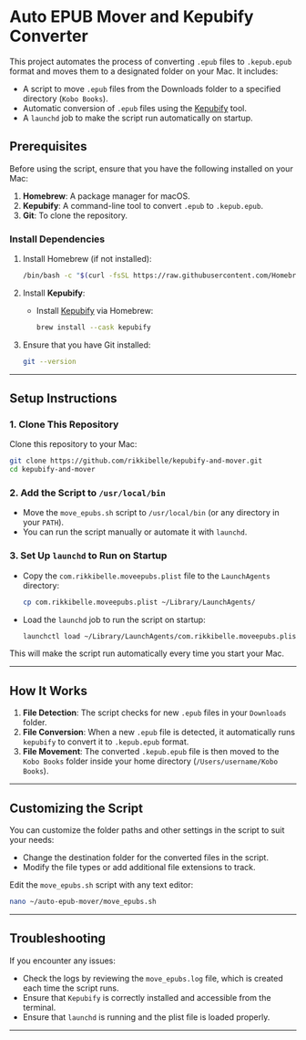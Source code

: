 
# Auto EPUB Mover and Kepubify Converter

This project automates the process of converting `.epub` files to `.kepub.epub` format and moves them to a designated folder on your Mac. It includes:

- A script to move `.epub` files from the Downloads folder to a specified directory (`Kobo Books`).
- Automatic conversion of `.epub` files using the [Kepubify](https://github.com/DavidWinter/kePubify) tool.
- A `launchd` job to make the script run automatically on startup.

## Prerequisites

Before using the script, ensure that you have the following installed on your Mac:

1. **Homebrew**: A package manager for macOS.
2. **Kepubify**: A command-line tool to convert `.epub` to `.kepub.epub`.
3. **Git**: To clone the repository.

### Install Dependencies

1. Install Homebrew (if not installed):
   ```bash
   /bin/bash -c "$(curl -fsSL https://raw.githubusercontent.com/Homebrew/install/HEAD/install.sh)"
   ```

2. Install **Kepubify**:
   - Install [Kepubify](https://github.com/DavidWinter/kePubify) via Homebrew:
     ```bash
     brew install --cask kepubify
     ```

3. Ensure that you have Git installed:
   ```bash
   git --version
   ```

---

## Setup Instructions

### 1. Clone This Repository

Clone this repository to your Mac:

```bash
git clone https://github.com/rikkibelle/kepubify-and-mover.git
cd kepubify-and-mover
```

### 2. Add the Script to `/usr/local/bin`

- Move the `move_epubs.sh` script to `/usr/local/bin` (or any directory in your `PATH`).
- You can run the script manually or automate it with `launchd`.

### 3. Set Up `launchd` to Run on Startup

- Copy the `com.rikkibelle.moveepubs.plist` file to the `LaunchAgents` directory:
  ```bash
  cp com.rikkibelle.moveepubs.plist ~/Library/LaunchAgents/
  ```

- Load the `launchd` job to run the script on startup:
  ```bash
  launchctl load ~/Library/LaunchAgents/com.rikkibelle.moveepubs.plist
  ```

This will make the script run automatically every time you start your Mac.

---

## How It Works

1. **File Detection**: The script checks for new `.epub` files in your `Downloads` folder.
2. **File Conversion**: When a new `.epub` file is detected, it automatically runs `kepubify` to convert it to `.kepub.epub` format.
3. **File Movement**: The converted `.kepub.epub` file is then moved to the `Kobo Books` folder inside your home directory (`/Users/username/Kobo Books`).

---

## Customizing the Script

You can customize the folder paths and other settings in the script to suit your needs:

- Change the destination folder for the converted files in the script.
- Modify the file types or add additional file extensions to track.

Edit the `move_epubs.sh` script with any text editor:

```bash
nano ~/auto-epub-mover/move_epubs.sh
```

---

## Troubleshooting

If you encounter any issues:

- Check the logs by reviewing the `move_epubs.log` file, which is created each time the script runs.
- Ensure that `Kepubify` is correctly installed and accessible from the terminal.
- Ensure that `launchd` is running and the plist file is loaded properly.

---

